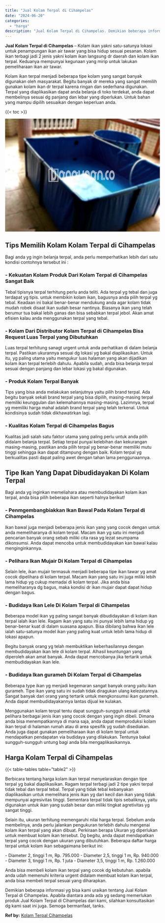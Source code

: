 ```yaml
---
title: "Jual Kolam Terpal di Cihampelas"
date: "2024-06-20"
categories: 
  - "harga"
description: "Jual Kolam Terpal di Cihampelas. Demikian beberapa informasi yg bisa kami uraikan tentang Jual Kolam Terpal di Cihampelas. Apabila diantara anda ada yg sedan..."
---
```


**Jual Kolam Terpal di Cihampelas** – Kolam ikan yakni satu-satunya lokasi untuk penampungan ikan air tawar yang bisa hidup sesuai pesanan. Kolam ikan terbagi jadi 2 jenis yakni kolam ikan langsung dr daerah dan kolam ikan terpal. Keduanya mempunyai kegunaan yang mirip untuk lakukan pemeliharaan ikan air tawar.

Kolam ikan terpal menjadi beberapa tipe kolam yang sangat banyak digunakan oleh masyarakat. Begitu banyak dr mereka yang sangat memilih gunakan kolam ikan dr terpal karena ringan dan sederhana digunakan. Terpal yang diaplikasikan dapat anda belanja di toko terdekat, anda dapat membelinya sesuai dg panjang dan lebar yang diperlukan. Untuk bahan yang mampu dipilih sesuaikan dengan keperluan anda.

{{< toc >}}

![Jual Kolam Terpal di Cihampelas](/images/jual-kolam-terpal-22.png)

## Tips Memilih Kolam Kolam Terpal di Cihampelas

Bagi anda yg ingin belanja terpal, anda perlu memperhatikan lebih dari satu kondisi contohnya tersebut ini :

### \- Kekuatan Kolam Produk Dari Kolam Terpal di Cihampelas Sangat Baik

Tebal tipisnya terpal terhitung perlu anda teliti. Ada terpal yg tebal dan juga terdapat yg tipis. untuk membikin kolam ikan, bagusnya anda pilih terpal yg tebal. Keadaan ini bakal benar-benar mendukung anda agar kolam tidak mudah robek disaat ikan sudah besar nantinya. Biasanya ikan yang telah berumur tua bakal lebih ganas dan bisa sebabkan terpal jebol. Akan amat efisien kalau anda menggunakan terpal yang tebal.

### \- Kolam Dari Distributor Kolam Terpal di Cihampelas Bisa Request Luas Terpal yang Dibutuhkan

Luas terpal terhitung sanagt urgent untuk anda perhatikan di dalam belanja terpal. Pastikan ukurannya sesuai dg lokasi yg bakal diaplikasikan. Untuk itu, yg paling utama yaitu mengukur luas halaman yang akan dijadikan kolam ikan terpal terlebih dahulu. Apabila sudah, anda bisa belanja terpal sesuai dengan panjang dan lebar lokasi yg bakal digunakan.

### \- Produk Kolam Terpal Banyak

Tips yang bisa anda melakukan selanjutnya yaitu pilih brand terpal. Ada begitu banyak sekali brand terpal yang bisa dipilih, masing-masing terpal memiliki keunggulan dan kelemahannya masing-masing. Lazimnya, terpal yg memiliki harga mahal adalah brand terpal yang telah terkenal. Untuk kondisinya sudah tidak dikhawatirkan lagi.

### \- Kualitas Kolam Terpal di Cihampelas Bagus

Kualitas jadi salah satu faktor utama yang paling perlu untuk anda pilih didalam belanja terpal. Setiap terpal punyai kelebihan dan kekurangan masing-masing, pastikan anda pilih terpal yg benar-benar memiliki mutu tinggi sehingga ikan dapat ditampung dengan baik. Kolam terpal yg berkualitas pasti dapat paling awet dengan tahan lama penggunaannya.

## Tipe Ikan Yang Dapat Dibudidayakan Di Kolam Terpal

Bagi anda yg inginkan memeliahara atau membudidayakan kolam ikan terpal, anda bisa pilih beberapa ikan seperti halnya berikut!

### \- Penmgembangbiakkan Ikan Bawal Pada Kolam Terpal di Cihampelas

Ikan bawal juga menjadi beberapa jenis ikan yang yang cocok dengan untuk anda memeliharanya di kolam terpal. Macam ikan yg satu ini menjadi pencarian banyak orang sebab miliki cita rasa yg lezat seumpama dikonsumsi. Anda dapat mencoba untuk membudidayakan kan bawal kalau menginginkannya.

### \- Pelihara Ikan Mujair Di Kolam Terpal di Cihampelas

Selain lele, ikan mujair termasuk menjadi beberapa tipe ikan tawar yg amat cocok dipelihara di kolam terpal. Macam ikan yang satu ini juga miliki lebih lama hidup yg cukup memadai di kolam terpal. Jika anda bisa memeliharanya dg bagus, maka kondisi dr ikan mujair dapat dapat hidup dengan bagus.

### \- Budidaya Ikan Lele Di Kolam Terpal di Cihampelas

Beberapa model ikan yg paling sangat banyak dibudidayakan di kolam ikan terpal ialah ikan lele. Ragam ikan yang satu ini punyai lebih lama hidup yg benar-benar kuat di dalam suasana apapun. Bisa dibilang bahwa ikan lele ialah satu-satunya model ikan yang paling kuat untuk lebih lama hidup di lokasi apapun.

Begitu banyak orang yg telah membuktikan keberhasilannya dengan membudidayakan ikan lele di kolam terpal. Alhasil keuntungan yang diperoleh akan amat banyak. Anda dapat mencobanya jika tertarik untuk membudidayakan ikan lele.

### \- Budidaya Ikan gurameh Di Kolam Terpal di Cihampelas

Beberapa type ikan yg menjadi kegemaran sangat banyak orang yaitu ikan gurameh. Tipe ikan yang satu ini sudah tidak diragukan ulang kelezatannya. Sangat banyak dari orang yang tertarik untuk mengkonsumsi ikan gurameh. Anda dapat membudidayakannya lantas dijual ke kulakan.

Menggunakan kolam terpal tentu dapat sungguh-sungguh sesuai untuk pelihara berbagai jenis ikan yang cocok dengan yang ingin dibeli. Dimana anda bisa menempatkannya di mana saja, anda dapat memproduksi kolam ikan terpal di halaman rumah atau di area spesifik yg sudah disediakan. Anda juga dapat gunakan pemeliharaan ikan di kolam terpal untuk mendapatkan pendapatan via budidaya yang dilakukan. Tentunya bakal sungguh-sungguh untung bagi anda bila mengaplikasikannya.

## Harga Kolam Terpal di Cihampelas

{{< table-tables table="table2" >}}

Berbicara tentang harga kolam ikan terpal menyelaraskan dengan tipe terpal yg bakal diaplikasikan. Ragam terpal terbagi jadi 2 tipe yakni terpal tidak tebal dan terpal tebal. Terpal yang tidak tebal kebanyakan diaplikasikan untuk memelihara jenis ikan yg dari kecil dan ikan yang tidak mempunyai agresivitas tinggi. Sementara terpal tidak tipis sebaliknya, yaitu digunakan untuk ikan yang sudah besar dan miliki tingkat agretivitas yg sangat tinggi.

Selain itu, ukuran terhitung memengaruhi nilai harga terpal. Sebelum anda membelinya, anda perlu jalankan pengukuran terlebih dahulu mengenai kolam ikan terpal yang akan dibuat. Perkiraan berapa Ukuran yg diperlukan untuk membuat kolam ikan tersebut. Dg begitu, anda dapat mendapatkan terpal yang cocok dengan ukuran yang dibutuhkan. Beberapa daftar harga terpal untuk kolam ikan sebagaimana berikut ini:

\- Diameter 2, tinggi 1 m, Rp. 795.000 - Diameter 2,5, tinggi 1 m, Rp. 940.000 - Diameter 3, tinggi 1 m, Rp. 1 juta - Diameter 3,5, tinggi 1 m, Rp. 1.260.000

Anda bisa membeli kolam ikan terpal yang cocok dg kebutuhan. apabila anda udah memenuhi kriteria urgent didalam membuat kolam ikan terpal, anda bisa membeli terpal sesuai yang diharapkan.

Demikian beberapa informasi yg bisa kami uraikan tentang Jual Kolam Terpal di Cihampelas. Apabila diantara anda ada yg sedang memerlukan produk Jual Kolam Terpal di Cihampelas dari kami, silahkan konsultasikan dg kami saat ini juga. Semoga bermanfaat, tanks.

**Ref by:** [Kolam Terpal Cihampelas](https://id.wikipedia.org/wiki/Kolam)
